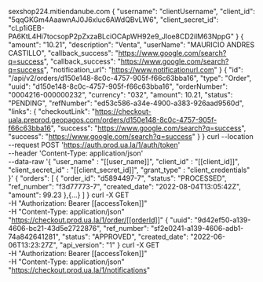 sexshop224.mitiendanube.com
{
  "username": "clientUsername",
  "client_id": "5qqGKGm4AaawnAJ0J6xluc6AWdQBvLW6",
  "client_secret_id": "cLp1iGEB-PA6KtL4Hi7tocsopP2pZxzaBLciOCApWH92e9_Jloe8CD2ilM63NppG"
}
{
  "amount": "10.21",
  "description": "Venta",
  "userName": "MAURICIO ANDRES CASTILLO",
  "callback_success": "https://www.google.com/search?q=success",
  "callback_success": "https://www.google.com/search?q=success",
  "notification_url": "https://www.notificationurl.com"
}
{
  "id": "/api/v2/orders/d150e148-8c0c-4757-905f-f66c63bba16",
  "type": "Order",
  "uuid": "d150e148-8c0c-4757-905f-f66c63bba16",
  "orderNumber": "0004216-000000232",
  "currency": "032",
  "amount": 10.21,
  "status": "PENDING",
  "refNumber": "ed53c586-a34e-4900-a383-926aad9560d",
  "links": {
    "checkoutLink": "https://checkout-uala.preprod.geopagos.com/orders/d150e148-8c0c-4757-905f-f66c63bba16",
    "success": "https://www.google.com/search?q=success",
    "success": "https://www.google.com/search?q=success"
  }
}
curl --location --request POST 'https://auth.prod.ua.la/1/auth/token' \
--header 'Content-Type: application/json' \
--data-raw '{
          "user_name" : "[[user_name]]",
          "client_id" : "[[client_id]]",
          "client_secret_id" : "[[client_secret_id]]",
          "grant_type" : "client_credentials"
}'
{
  "orders": [
      {
          "order_id": "d5894497-7",
          "status": "PROCESSED",
          "ref_number": "f3d77773-7",
          "created_date": "2022-08-04T13:05:42Z",
          "amount": 99.23
      },{...}
  ]
}
curl -X GET\
  -H "Authorization: Bearer [[accessToken]]"\
  -H "Content-Type: application/json"\
  "https://checkout.prod.ua.la/1/order/[[orderId]]"
{
  "uuid": "9d42ef50-a139-4606-bc21-43d5e2722876",
  "ref_number": "sf2e0241-a139-4606-adb1-74a842641281",
  "status": "APPROVED",
  "created_date": "2022-06-06T13:23:27Z",
  "api_version": "1"
}
curl -X GET\
    -H "Authorization: Bearer [[accessToken]]"\
    -H "Content-Type: application/json"\
    "https://checkout.prod.ua.la/1/notifications"
